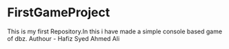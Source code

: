 # FirstGameProject
This is my first Repository.In this i have made a simple console based game of dbz.
Authour - Hafiz Syed Ahmed Ali
